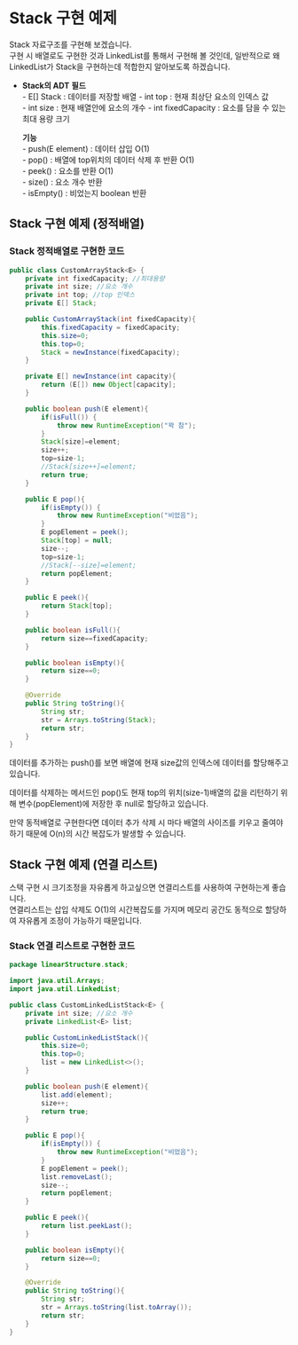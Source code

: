 # Stack 구현 예제

Stack 자료구조를 구현해 보겠습니다.  
구현 시 배열로도 구현한 것과 LinkedList를 통해서 구현해 볼 것인데, 일반적으로 왜 LinkedList가 Stack을 구현하는데 적합한지 알아보도록 하겠습니다. 

- __Stack의 ADT__
    __필드__  
    \- E[] Stack : 데이터를 저장할 배열
    \- int top : 현재 최상단 요소의 인덱스 값  
    \- int size : 현재 배열안에 요소의 개수
    \- int fixedCapacity : 요소를 담을 수 있는 최대 용량 크기

    __기능__  
    \- push(E element) : 데이터 삽입 O(1)  
    \- pop() : 배열에 top위치의 데이터 삭제 후 반환 O(1)  
    \- peek() : 요소를 반환 O(1)  
    \- size() : 요소 개수 반환  
    \- isEmpty() : 비었는지 boolean 반환  

## Stack 구현 예제 (정적배열)

### Stack 정적배열로 구현한 코드

```java
public class CustomArrayStack<E> {
    private int fixedCapacity; //최대용량
    private int size; //요소 개수
    private int top; //top 인덱스
    private E[] Stack;

    public CustomArrayStack(int fixedCapacity){
        this.fixedCapacity = fixedCapacity;
        this.size=0;
        this.top=0;
        Stack = newInstance(fixedCapacity);
    }

    private E[] newInstance(int capacity){
        return (E[]) new Object[capacity];
    }

    public boolean push(E element){
        if(isFull()) {
            throw new RuntimeException("꽉 참");
        }
        Stack[size]=element;
        size++;
        top=size-1;
        //Stack[size++]=element;
        return true;
    }

    public E pop(){
        if(isEmpty()) {
            throw new RuntimeException("비었음");
        }
        E popElement = peek();
        Stack[top] = null;
        size--;
        top=size-1;
        //Stack[--size]=element;
        return popElement;
    }

    public E peek(){
        return Stack[top];
    }

    public boolean isFull(){
        return size==fixedCapacity;
    }

    public boolean isEmpty(){
        return size==0;
    }

    @Override
    public String toString(){
        String str;
        str = Arrays.toString(Stack);
        return str;
    }
}
```

데이터를 추가하는 push()를 보면 배열에 현재 size값의 인덱스에 데이터를 할당해주고 있습니다.  

데이터를 삭제하는 메서드인 pop()도 현재 top의 위치(size-1)배열의 값을 리턴하기 위해 변수(popElement)에 저장한 후 null로 할당하고 있습니다.  

만약 동적배열로 구현한다면 데이터 추가 삭제 시 마다 배열의 사이즈를 키우고 줄여야하기 때문에 O(n)의 시간 복잡도가 발생할 수 있습니다.  

## Stack 구현 예제 (연결 리스트)

스택 구현 시 크기조정을 자유롭게 하고싶으면 연결리스트를 사용하여 구현하는게 좋습니다.  
연결리스트는 삽입 삭제도 O(1)의 시간복잡도를 가지며 메모리 공간도 동적으로 할당하여 자유롭게 조정이 가능하기 때문입니다.  

### Stack 연결 리스트로 구현한 코드

```java
package linearStructure.stack;

import java.util.Arrays;
import java.util.LinkedList;

public class CustomLinkedListStack<E> {
    private int size; //요소 개수
    private LinkedList<E> list;

    public CustomLinkedListStack(){
        this.size=0;
        this.top=0;
        list = new LinkedList<>();
    }

    public boolean push(E element){
        list.add(element);
        size++;
        return true;
    }

    public E pop(){
        if(isEmpty()) {
            throw new RuntimeException("비었음");
        }
        E popElement = peek();
        list.removeLast();
        size--;
        return popElement;
    }

    public E peek(){
        return list.peekLast();
    }

    public boolean isEmpty(){
        return size==0;
    }

    @Override
    public String toString(){
        String str;
        str = Arrays.toString(list.toArray());
        return str;
    }
}

```
